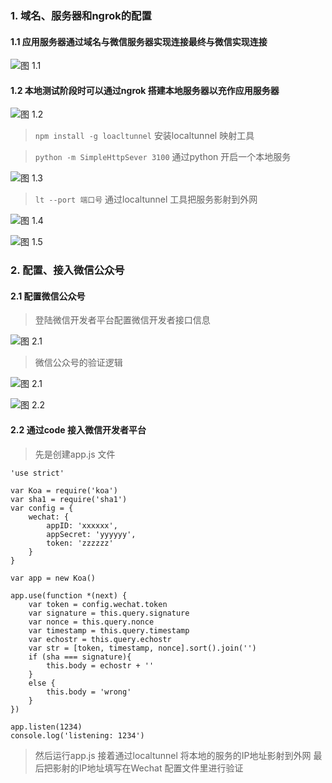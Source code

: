 ### 1. 域名、服务器和ngrok的配置
#### 1.1 应用服务器通过域名与微信服务器实现连接最终与微信实现连接
![图 1.1](http://upload-images.jianshu.io/upload_images/704770-3f9c747097a88782.png?imageMogr2/auto-orient/strip%7CimageView2/2/w/1240)

#### 1.2 本地测试阶段时可以通过ngrok 搭建本地服务器以充作应用服务器
![图 1.2](http://upload-images.jianshu.io/upload_images/704770-9cadc93efadff902.png?imageMogr2/auto-orient/strip%7CimageView2/2/w/1240)

   >`npm install -g loacltunnel` 安装localtunnel 映射工具
   
   >`python -m SimpleHttpSever 3100` 通过python 开启一个本地服务

![图 1.3](http://upload-images.jianshu.io/upload_images/704770-ff6d4d42d73c7417.png?imageMogr2/auto-orient/strip%7CimageView2/2/w/1240) 
   >`lt --port 端口号` 通过localtunnel 工具把服务影射到外网

![图 1.4](http://upload-images.jianshu.io/upload_images/704770-789b3693acde6fb2.png?imageMogr2/auto-orient/strip%7CimageView2/2/w/1240)


![图 1.5](http://upload-images.jianshu.io/upload_images/704770-217aab191dc4346f.png?imageMogr2/auto-orient/strip%7CimageView2/2/w/1240)
### 2. 配置、接入微信公众号
#### 2.1 配置微信公众号
>登陆微信开发者平台配置微信开发者接口信息

![图 2.1](http://upload-images.jianshu.io/upload_images/704770-35c2133d48392d3d.png?imageMogr2/auto-orient/strip%7CimageView2/2/w/1240)

>微信公众号的验证逻辑


![图 2.1](http://upload-images.jianshu.io/upload_images/704770-3c422b810b072a1a.png?imageMogr2/auto-orient/strip%7CimageView2/2/w/1240)


![图 2.2](http://upload-images.jianshu.io/upload_images/704770-864e547a02c835f1.png?imageMogr2/auto-orient/strip%7CimageView2/2/w/1240)

#### 2.2 通过code 接入微信开发者平台
>先是创建app.js 文件

```
'use strict'

var Koa = require('koa')
var sha1 = require('sha1')
var config = {
    wechat: {
        appID: 'xxxxxx',
        appSecret: 'yyyyyy',
        token: 'zzzzzz'
    }
}

var app = new Koa()

app.use(function *(next) {
    var token = config.wechat.token
    var signature = this.query.signature
    var nonce = this.query.nonce
    var timestamp = this.query.timestamp
    var echostr = this.query.echostr
    var str = [token, timestamp, nonce].sort().join('')
    if (sha === signature){
        this.body = echostr + ''
    }
    else {
        this.body = 'wrong'
    }
})

app.listen(1234)
console.log('listening: 1234')
```
>然后运行app.js
>接着通过localtunnel 将本地的服务的IP地址影射到外网
>最后把影射的IP地址填写在Wechat 配置文件里进行验证